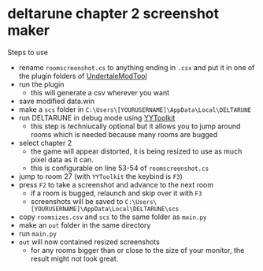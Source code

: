 # deltarune chapter 2 screenshot maker

Steps to use
- rename `roomscreenshot.cs` to anything ending in `.csx` and put it in one of the plugin folders of [UndertaleModTool](https://github.com/krzys-h/UndertaleModTool)
- run the plugin
  - this will generate a csv wherever you want
- save modified data.win
- make a `scs` folder in `C:\Users\[YOURUSERNAME]\AppData\Local\DELTARUNE`
- run DELTARUNE in debug mode using [YYToolkit](https://github.com/Archie-osu/YYToolkit)
  - this step is techniucally optional but it allows you to jump around rooms which is needed because many rooms are bugged
- select chapter 2
  - the game will appear distorted, it is being resized to use as much pixel data as it can.
  - this is configurable on line 53-54 of `roomscreenshot.cs`
- jump to room 27 (with `YYToolkit` the keybind is `F3`)
- press `F2` to take a screenshot and advance to the next room
  - if a room is bugged, relaunch and skip over it with `F3`
  - screenshots will be saved to `C:\Users\[YOURUSERNAME]\AppData\Local\DELTARUNE\scs`
- copy `roomsizes.csv` and `scs` to the same folder as `main.py`
- make an `out` folder in the same directory
- run `main.py`
- `out` will now contained resized screenshots
  - for any rooms bigger than or close to the size of your monitor, the result might not look great.
